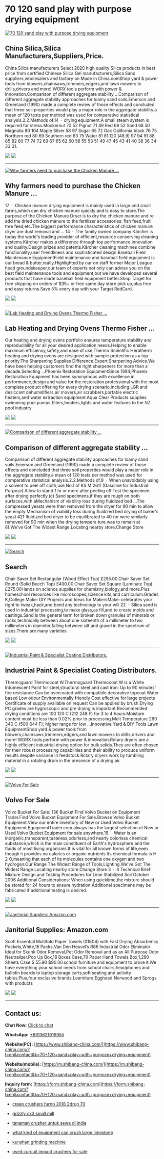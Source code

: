 # 70 120 sand play with purpose drying equipment

<a href="https://swt.shibang-china.com/?l=en&img&k=70+120+sand+play+with+purpose+drying+equipment" target="_blank">![70 120 sand play with purpose drying equipment](http://static.shibang-china.com/all-800x300/815.jpg)</a>

## China Silica,Silica Manufacturers,Suppliers,Price.
China Silica manufacturers Select 2020 high quality Silica products in best price from certified Chinese Silica Gel manufacturers,Silica Sand suppliers,wholesalers and factory on Made in China.comShop yard &amp; power tools from blowers,chainsaws,trimmers,edgers,and lawn mowers to drills,drivers and more! WORX tools perform with power &amp; innovation.Comparison of different aggregate stability …Comparison of different aggregate stability approaches for loamy sand soils.Emerson and Greenland (1990) made a complete review of those effects and concluded that three soil properties would play a major role in the aggregate stability.a mean of 120 tests per method was used for comparative statistical analysis.2.2.Methods of.14&ensp;&#0183;&ensp;drying equipment.A small steam system is required for stress.Mockernut 70 52 Pignut 71 49 Red 69 52 Sand 68 50 Magnolia 80 104 Maple Silver 58 97 Sugar 65 72 Oak California black 76 75 Northern red 80 69 Southern red 83 75 Water 81 81.120 (48.9) 97 94 91 88 85 82 80 77 74 72 69 67 65 62 60 58 55 53 51 49 47 45 43 41 40 38 36 34 33 31.


<a href="https://whatsapp.shibangsoft.com/WhatsApp.php" target="_blank" title="WhatsApp">![](http://static.shibang-china.com/icon/whatsapp.png)</a> <a href="https://swt.shibang-china.com/?l=en&icon&k=70+120+sand+play+with+purpose+drying+equipment" target="_blank">![](http://static.shibang-china.com/icon/chat-en.png)</a>

---

<a href="https://swt.shibang-china.com/?l=en&img&k=70+120+sand+play+with+purpose+drying+equipment" target="_blank">![Why farmers need to purchase the Chicken Manure …](http://static.shibang-china.com/all-800x300/26.jpg)</a>

## Why farmers need to purchase the Chicken Manure …
17&ensp;&#0183;&ensp;Chicken manure drying equipment is mainly used in large and small farms,which can dry chicken manure quickly and is easy to store.The purpose of the Chicken Manure Dryer is to dry the chicken manure and re add the dried chicken manure to the fertilizer accessories: fish feed,fruit tree feed,etc.The biggest performance characteristics of chicken manure dryer are dust removal and … 14&ensp;&#0183;&ensp;The family owned company K&#228;rcher is today the world's leading provider of efficient,resource conserving cleaning systems.K&#228;rcher makes a difference through top performance,innovation and quality.Design prizes and patents.K&#228;rcher cleaning machines combine functionality,user friendliness and sophisticated design.Baseball Field Maintenance EquipmentField maintenance and baseball field equipment is our bread &amp; butter,really.Highlighted by our on staff former Major League head groundskeeper,our team of experts not only can advise you on the best field maintenance tools and equipment,but we have developed several products that have made baseball field equipment better.Shop Target for free shipping on orders of $35+ or free same day store pick up,plus free and easy returns.Save 5% every day with your Target RedCard.


<a href="https://whatsapp.shibangsoft.com/WhatsApp.php" target="_blank" title="WhatsApp">![](http://static.shibang-china.com/icon/whatsapp.png)</a> <a href="https://swt.shibang-china.com/?l=en&icon&k=70+120+sand+play+with+purpose+drying+equipment" target="_blank">![](http://static.shibang-china.com/icon/chat-en.png)</a>

---

<a href="https://swt.shibang-china.com/?l=en&img&k=70+120+sand+play+with+purpose+drying+equipment" target="_blank">![Lab Heating and Drying Ovens Thermo Fisher …](http://static.shibang-china.com/all-800x300/1257.jpg)</a>

## Lab Heating and Drying Ovens Thermo Fisher …
Our heating and drying ovens portfolio ensures temperature stability and reproducibility for all your desired application needs.Helping to enable maximum efficiency,safety,and ease of use,Thermo Scientific Heratherm heating and drying ovens are designed with sample protection as a top priority.The Sharpening Supplies Difference.Expert Sharpening Advice.We have been helping customers find the right sharpeners for more than a decade.Selecting …Phoenix Restoration EquipmentSince 1994,Phoenix Restoration Equipment has been synonymous with excellence in performance,design and value for the restoration professional with the most complete product offering for every drying scenario,including LGR and desiccant dehumidifiers,air movers,air scrubbers,portable electric heaters,and water extraction equipment.Aqua Clear Products supplies swimming pool pumps,filters,heaters,lights and water features to the NZ pool industry


<a href="https://whatsapp.shibangsoft.com/WhatsApp.php" target="_blank" title="WhatsApp">![](http://static.shibang-china.com/icon/whatsapp.png)</a> <a href="https://swt.shibang-china.com/?l=en&icon&k=70+120+sand+play+with+purpose+drying+equipment" target="_blank">![](http://static.shibang-china.com/icon/chat-en.png)</a>

---

<a href="https://swt.shibang-china.com/?l=en&img&k=70+120+sand+play+with+purpose+drying+equipment" target="_blank">![Comparison of different aggregate stability …](http://static.shibang-china.com/all-800x300/227.jpg)</a>

## Comparison of different aggregate stability …
Comparison of different aggregate stability approaches for loamy sand soils.Emerson and Greenland (1990) made a complete review of those effects and concluded that three soil properties would play a major role in the aggregate stability.a mean of 120 tests per method was used for comparative statistical analysis.2.2.Methods of.9&ensp;&#0183;&ensp;When unavoidably using a solvent to peel off cloth,use No.1 of KS M 2611 (Gasoline for Industrial Purpose).Allow to stand 1 hr or more after peeling off.Test the specimen after drying perfectly.(c) Sand specimens,if they are rough on both surfaces,with aMechanism of viability loss during fluidized bed …The compressed yeasts were then removed from the dryer for 90 min to allow the empty Mechanism of viability loss during fluidized bed drying of baker's yeast 421 fluidized bed dryer to be equilibrated to 40 (or were similarly removed for 90 min when the drying tempera ture was to remain at 8).We've Got The Widest Range.Locating nearby store.Change Store


<a href="https://whatsapp.shibangsoft.com/WhatsApp.php" target="_blank" title="WhatsApp">![](http://static.shibang-china.com/icon/whatsapp.png)</a> <a href="https://swt.shibang-china.com/?l=en&icon&k=70+120+sand+play+with+purpose+drying+equipment" target="_blank">![](http://static.shibang-china.com/icon/chat-en.png)</a>

---

<a href="https://swt.shibang-china.com/?l=en&img&k=70+120+sand+play+with+purpose+drying+equipment" target="_blank">![Search](http://static.shibang-china.com/all-800x300/962.jpg)</a>

## Search
Chair Saver Set Rectangular (Wood Effect Top) &#163;295.00.Chair Saver Set Round (Solid Beech Top) &#163;400.00.Chair Saver Set Square (Laminate Top) &#163;275.00Hands on science supplies for chemistry,biology,and more.Plus homeschool resources like microscopes,science kits,and curriculum.Grades K,College.Make: DIY Projects and Ideas for MakersMake: celebrates your right to tweak,hack,and bend any technology to your will.22&ensp;&#0183;&ensp;Silica sand is used in industrial processing,to make glass,as fill,and to create molds and castings.Sand is the general term for broken down granules of minerals or rocks,technically between about one sixteenth of a millimeter to two millimeters in diameter,falling between silt and gravel in the spectrum of sizes.There are many varieties.


<a href="https://whatsapp.shibangsoft.com/WhatsApp.php" target="_blank" title="WhatsApp">![](http://static.shibang-china.com/icon/whatsapp.png)</a> <a href="https://swt.shibang-china.com/?l=en&icon&k=70+120+sand+play+with+purpose+drying+equipment" target="_blank">![](http://static.shibang-china.com/icon/chat-en.png)</a>

---

<a href="https://swt.shibang-china.com/?l=en&img&k=70+120+sand+play+with+purpose+drying+equipment" target="_blank">![Industrial Paint &amp; Specialist Coating Distributors.](http://static.shibang-china.com/all-800x300/1315.jpg)</a>

## Industrial Paint &amp; Specialist Coating Distributors.
Thermoguard Thermocoat W.Thermoguard Thermocoat W is a White Intumescent Paint for steel,structural steel and cast iron: Up to 90 minutes’ fire resistance Can be overcoated with compatible decorative topcoat Water based Low odour Environmentally friendly Cost effective for large projects Certificate of supply available on request Can be applied by brush.Drying PC grades are hygroscopic and pre drying is important.Recommended drying conditions are 100 120 C (212 248 F) for 3 to 4 hours.Moisture content must be less than 0.02% prior to processing.Melt Temperature 260 340 C (500 644 F); higher range for low …Innovative Yard &amp; DIY Tools Lawn EquipmentShop yard &amp; power tools from blowers,chainsaws,trimmers,edgers,and lawn mowers to drills,drivers and more! WORX tools perform with power &amp; innovation.Rotary dryers are a highly efficient industrial drying option for bulk solids.They are often chosen for their robust processing capabilities and their ability to produce uniform results despite variance in feedstock.Rotary dryers work by tumbling material in a rotating drum in the presence of a drying air.


<a href="https://whatsapp.shibangsoft.com/WhatsApp.php" target="_blank" title="WhatsApp">![](http://static.shibang-china.com/icon/whatsapp.png)</a> <a href="https://swt.shibang-china.com/?l=en&icon&k=70+120+sand+play+with+purpose+drying+equipment" target="_blank">![](http://static.shibang-china.com/icon/chat-en.png)</a>

---

<a href="https://swt.shibang-china.com/?l=en&img&k=70+120+sand+play+with+purpose+drying+equipment" target="_blank">![Volvo For Sale](http://static.shibang-china.com/all-800x300/453.jpg)</a>

## Volvo For Sale
Volvo Bucket For Sale: 136 Bucket Find Volvo Bucket on Equipment Trader.Find Volvo Bucket Equipment For Sale.Browse Volvo Bucket Equipment.View our entire inventory of New or Used Volvo Bucket Equipment.EquipmentTrader.com always has the largest selection of New or Used Volvo Bucket Equipment for sale anywhere.16&ensp;&#0183;&ensp;Water is an inorganic,transparent,tasteless,odorless,and nearly colorless chemical substance,which is the main constituent of Earth's hydrosphere and the fluids of most living organisms.It is vital for all known forms of life,even though it provides no calories or organic nutrients.Its chemical formula is H 2 O,meaning that each of its molecules contains one oxygen and two hydrogen.Our Range The Widest Range of Tools,Lighting.We've Got The Widest Range.Locating nearby store.Change Store 3&ensp;&#0183;&ensp;4 Technical Brief: Mixture Design and Testing Procedures for Lime Stabilized Soil October 2006 Additional Considerations: When using quicklime,the mixture should be stored for 24 hours to ensure hydration.Additional specimens may be fabricated if additional testing is desired.


<a href="https://whatsapp.shibangsoft.com/WhatsApp.php" target="_blank" title="WhatsApp">![](http://static.shibang-china.com/icon/whatsapp.png)</a> <a href="https://swt.shibang-china.com/?l=en&icon&k=70+120+sand+play+with+purpose+drying+equipment" target="_blank">![](http://static.shibang-china.com/icon/chat-en.png)</a>

---

<a href="https://swt.shibang-china.com/?l=en&img&k=70+120+sand+play+with+purpose+drying+equipment" target="_blank">![Janitorial Supplies: Amazon.com](http://static.shibang-china.com/all-800x300/1477.jpg)</a>

## Janitorial Supplies: Amazon.com
Scott Essential Multifold Paper Towels (01804) with Fast Drying Absorbency Pockets,White,16 Packs.Van Den Heuvel’s R86 Industrial Odor Eliminator Ideal for Skunk Odor Removal,Pet Odor Removal and as an All Purpose Odor Neutralizer.Pop Up Box,18 Boxes Case,70 Paper Hand Towels Box,1,260 Sheets Case $ 55.90 $90.00.school furniture and equipment to prove it.We have everything your school needs from school chairs,headphones and bulletin boards to laptop storage carts,soft seating and activity tables.Plus,four exclusive brands Learniture,Egghead,Norwood and Sprogs with products

<a href="https://whatsapp.shibangsoft.com/WhatsApp.php" target="_blank" title="WhatsApp">![](http://static.shibang-china.com/icon/whatsapp.png)</a> <a href="https://swt.shibang-china.com/?l=en&icon&k=70+120+sand+play+with+purpose+drying+equipment" target="_blank">![](http://static.shibang-china.com/icon/chat-en.png)</a>

---
## Contact us:

**Chat Now:** [Click to chat](https://swt.shibang-china.com?l=en&contact&k=70+120+sand+play+with+purpose+drying+equipment)

**WhatsApp:**  [+8613621919955](https://whatsapp.shibangsoft.com/WhatsApp.php)

**Website(PC):** [https://www.shibang-china.com/](https://www.shibang-china.com/?l=en&contact&k=70+120+sand+play+with+purpose+drying+equipment)

**Website(mobile):** [https://m.shibang-china.com/](https://m.shibang-china.com/?l=en&contact&k=70+120+sand+play+with+purpose+drying+equipment)

**Inquiry form:** [https://form.shibang-china.com](https://form.shibang-china.com?l=en&contact&k=70+120+sand+play+with+purpose+drying+equipment)

* [creep crushers furno 2018 2drup 70](../144/creep%20crushers%20furno%202018%202drup%2070.md)

* [grizzly cx3 small mill](../148/grizzly%20cx3%20small%20mill.md)

* [tanaman crusher untuk sewa di india](../146/tanaman%20crusher%20untuk%20sewa%20di%20india.md)

* [what kind of equipment can crush large limestone](../144/what%20kind%20of%20equipment%20can%20crush%20large%20limestone.md)

* [kunshan grinding machine](../150/kunshan%20grinding%20machine.md)

* [osed curcuit impact crushers for sale](../146/osed%20curcuit%20impact%20crushers%20for%20sale.md)